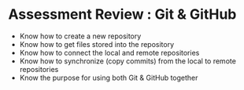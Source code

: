 # Assessment Review : Git & GitHub

* Know how to create a new repository
* Know how to get files stored into the repository
* Know how to connect the local and remote repositories
* Know how to synchronize (copy commits) from the local to remote repositories
* Know the purpose for using both Git & GitHub together
  